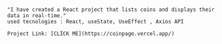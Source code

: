 #
    "I have created a React project that lists coins and displays their data in real-time."
    used tecnologies : React, useState, UseEffect , Axios API

    Project Link: [CLİCK ME](https://coinpage.vercel.app/)
